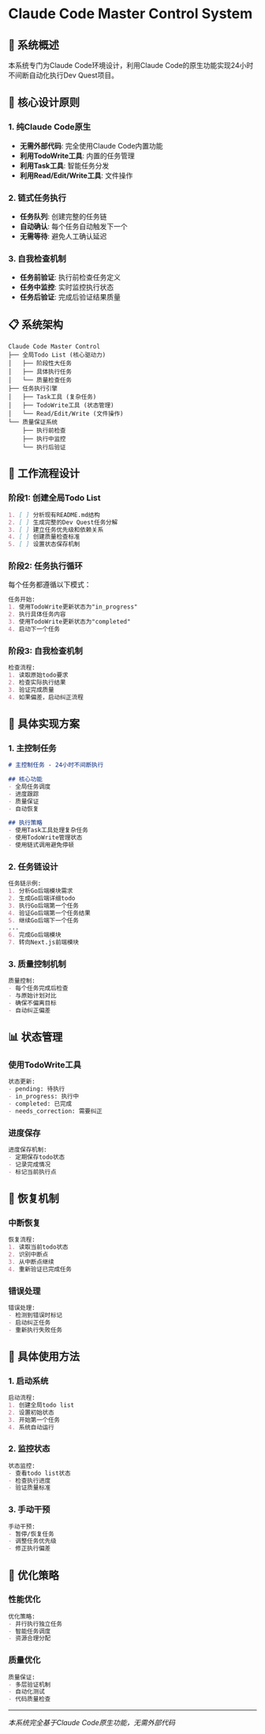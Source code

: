 # Claude Code Master Control System

## 🤖 系统概述

本系统专门为Claude Code环境设计，利用Claude Code的原生功能实现24小时不间断自动化执行Dev Quest项目。

## 🎯 核心设计原则

### 1. 纯Claude Code原生
- **无需外部代码**: 完全使用Claude Code内置功能
- **利用TodoWrite工具**: 内置的任务管理
- **利用Task工具**: 智能任务分发
- **利用Read/Edit/Write工具**: 文件操作

### 2. 链式任务执行
- **任务队列**: 创建完整的任务链
- **自动确认**: 每个任务自动触发下一个
- **无需等待**: 避免人工确认延迟

### 3. 自我检查机制
- **任务前验证**: 执行前检查任务定义
- **任务中监控**: 实时监控执行状态
- **任务后验证**: 完成后验证结果质量

## 📋 系统架构

```
Claude Code Master Control
├── 全局Todo List (核心驱动力)
│   ├── 阶段性大任务
│   ├── 具体执行任务
│   └── 质量检查任务
├── 任务执行引擎
│   ├── Task工具 (复杂任务)
│   ├── TodoWrite工具 (状态管理)
│   └── Read/Edit/Write (文件操作)
└── 质量保证系统
    ├── 执行前检查
    ├── 执行中监控
    └── 执行后验证
```

## 🚀 工作流程设计

### 阶段1: 创建全局Todo List
```markdown
1. [ ] 分析现有README.md结构
2. [ ] 生成完整的Dev Quest任务分解
3. [ ] 建立任务优先级和依赖关系
4. [ ] 创建质量检查标准
5. [ ] 设置状态保存机制
```

### 阶段2: 任务执行循环
每个任务都遵循以下模式：
```markdown
任务开始:
1. 使用TodoWrite更新状态为"in_progress"
2. 执行具体任务内容
3. 使用TodoWrite更新状态为"completed"
4. 启动下一个任务
```

### 阶段3: 自我检查机制
```markdown
检查流程:
1. 读取原始todo要求
2. 检查实际执行结果
3. 验证完成质量
4. 如果偏差，启动纠正流程
```

## 🔧 具体实现方案

### 1. 主控制任务
```markdown
# 主控制任务 - 24小时不间断执行

## 核心功能
- 全局任务调度
- 进度跟踪
- 质量保证
- 自动恢复

## 执行策略
- 使用Task工具处理复杂任务
- 使用TodoWrite管理状态
- 使用链式调用避免停顿
```

### 2. 任务链设计
```markdown
任务链示例:
1. 分析Go后端模块需求
2. 生成Go后端详细todo
3. 执行Go后端第一个任务
4. 验证Go后端第一个任务结果
5. 继续Go后端下一个任务
...
6. 完成Go后端模块
7. 转向Next.js前端模块
```

### 3. 质量控制机制
```markdown
质量控制:
- 每个任务完成后检查
- 与原始计划对比
- 确保不偏离目标
- 自动纠正偏差
```

## 📊 状态管理

### 使用TodoWrite工具
```markdown
状态更新:
- pending: 待执行
- in_progress: 执行中
- completed: 已完成
- needs_correction: 需要纠正
```

### 进度保存
```markdown
进度保存机制:
- 定期保存todo状态
- 记录完成情况
- 标记当前执行点
```

## 🔄 恢复机制

### 中断恢复
```markdown
恢复流程:
1. 读取当前todo状态
2. 识别中断点
3. 从中断点继续
4. 重新验证已完成任务
```

### 错误处理
```markdown
错误处理:
- 检测到错误时标记
- 启动纠正任务
- 重新执行失败任务
```

## 🎯 具体使用方法

### 1. 启动系统
```markdown
启动流程:
1. 创建全局todo list
2. 设置初始状态
3. 开始第一个任务
4. 系统自动运行
```

### 2. 监控状态
```markdown
状态监控:
- 查看todo list状态
- 检查执行进度
- 验证质量标准
```

### 3. 手动干预
```markdown
手动干预:
- 暂停/恢复任务
- 调整任务优先级
- 修正执行偏差
```

## 🚀 优化策略

### 性能优化
```markdown
优化策略:
- 并行执行独立任务
- 智能任务调度
- 资源合理分配
```

### 质量优化
```markdown
质量保证:
- 多层验证机制
- 自动化测试
- 代码质量检查
```

---

*本系统完全基于Claude Code原生功能，无需外部代码*